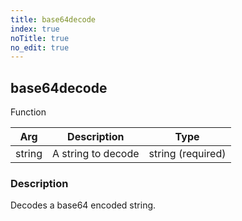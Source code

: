 ```yaml
---
title: base64decode
index: true
noTitle: true
no_edit: true
---
```




<div class="vql_item"></div>


## base64decode
<span class='vql_type label label-warning pull-right page-header'>Function</span>



<div class="vqlargs"></div>

Arg | Description | Type
----|-------------|-----
string|A string to decode|string (required)

### Description

Decodes a base64 encoded string.

